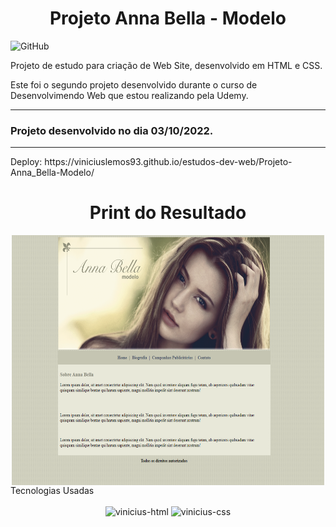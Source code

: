 <h1 align="center">Projeto Anna Bella - Modelo</h1>

![GitHub](https://img.shields.io/github/license/viniciuslemos93/estudos-dev-web)

Projeto de estudo para criação de Web Site, desenvolvido em HTML e CSS.

Este foi o segundo projeto desenvolvido durante o curso de Desenvolvimendo Web que estou realizando pela Udemy.
<hr>

<h3> Projeto desenvolvido no dia 03/10/2022. </h3>
<hr>
Deploy: https://viniciuslemos93.github.io/estudos-dev-web/Projeto-Anna_Bella-Modelo/
<h1 align="center">Print do Resultado</h1>
<div align="center">
<img align="center" alt="Design do site" height="400" width="500" src="./assets/imagens/print-resultado.PNG">
</div
<h2 align="center">Tecnologias Usadas</h2>
<div align="center">
     <div style="display: inline_block margin-left:auto margin-rigth:auto"><br>
        <img align="lef" alt="vinicius-html" height="40 widht="50" src="https://cdn.jsdelivr.net/gh/devicons/devicon/icons/html5/html5-plain-wordmark.svg" />
        <img align="lef" alt="vinicius-css" height="40 widht="50" src="https://cdn.jsdelivr.net/gh/devicons/devicon/icons/css3/css3-plain-wordmark.svg" />
    </div>
</div>
